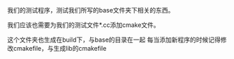 我们的测试程序，测试我们所写的base文件夹下相关的东西。

我们应该也需要为我们的测试文件*.cc添加cmake文件。

这个文件夹也生成在build下，与base的目录在一起
每当添加新程序的时候记得修改cmakefile，与生成lib的cmakefile
